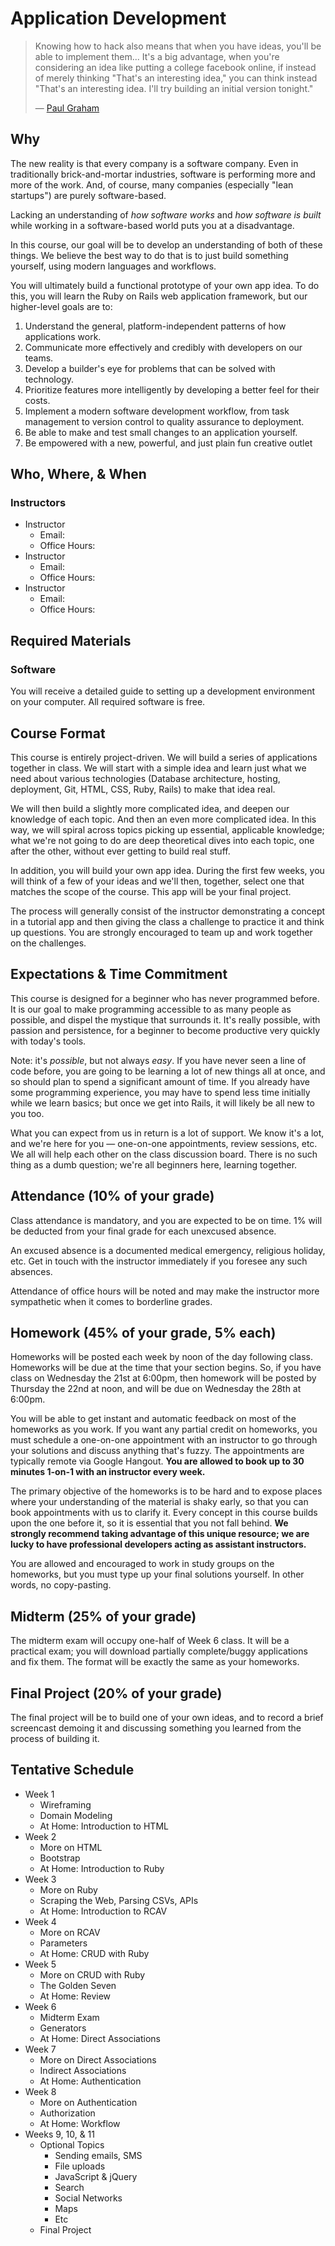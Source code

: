# Application Development

> Knowing how to hack also means that when you have ideas, you'll be able to implement them... It's a big advantage, when you're considering an idea like putting a college facebook online, if instead of merely thinking "That's an interesting idea," you can think instead "That's an interesting idea. I'll try building an initial version tonight."
>
> — [Paul Graham](http://paulgraham.com/startupideas.html)

## Why

The new reality is that every company is a software company. Even in traditionally brick-and-mortar industries, software is performing more and more of the work. And, of course, many companies (especially "lean startups") are purely software-based.

Lacking an understanding of *how software works* and *how software is built* while working in a software-based world puts you at a disadvantage.

In this course, our goal will be to develop an understanding of both of these things. We believe the best way to do that is to just build something yourself, using modern languages and workflows.

You will ultimately build a functional prototype of your own app idea. To do this, you will learn the Ruby on Rails web application framework, but our higher-level goals are to:

1. Understand the general, platform-independent patterns of how applications work.
2. Communicate more effectively and credibly with developers on our teams.
3. Develop a builder's eye for problems that can be solved with technology.
4. Prioritize features more intelligently by developing a better feel for their costs.
5. Implement a modern software development workflow, from task management to version control to quality assurance to deployment.
6. Be able to make and test small changes to an application yourself.
7. Be empowered with a new, powerful, and just plain fun creative outlet

## Who, Where, & When

### Instructors

 - Instructor
   - Email:
   - Office Hours: 
 - Instructor
   - Email: 
   - Office Hours:
 - Instructor
   - Email:
   - Office Hours:
   
## Required Materials

### Software

You will receive a detailed guide to setting up a development environment on your computer. All required software is free.

## Course Format

This course is entirely project-driven. We will build a series of applications together in class. We will start with a simple idea and learn just what we need about various technologies (Database architecture, hosting, deployment, Git, HTML, CSS, Ruby, Rails) to make that idea real.

We will then build a slightly more complicated idea, and deepen our knowledge of each topic. And then an even more complicated idea. In this way, we will spiral across topics picking up essential, applicable knowledge; what we're not going to do are deep theoretical dives into each topic, one after the other, without ever getting to build real stuff.

In addition, you will build your own app idea. During the first few weeks, you will think of a few of your ideas and we'll then, together, select one that matches the scope of the course. This app will be your final project.

The process will generally consist of the instructor demonstrating a concept in a tutorial app and then giving the class a challenge to practice it and think up questions. You are strongly encouraged to team up and work together on the challenges.

## Expectations & Time Commitment

This course is designed for a beginner who has never programmed before. It is our goal to make programming accessible to as many people as possible, and dispel the mystique that surrounds it. It's really possible, with passion and persistence, for a beginner to become productive very quickly with today's tools.

Note: it's *possible*, but not always *easy*. If you have never seen a line of code before, you are going to be learning a lot of new things all at once, and so should plan to spend a significant amount of time. If you already have some programming experience, you may have to spend less time initially while we learn basics; but once we get into Rails, it will likely be all new to you too.

What you can expect from us in return is a lot of support. We know it's a lot, and we're here for you — one-on-one appointments, review sessions, etc. We all will help each other on the class discussion board. There is no such thing as a dumb question; we're all beginners here, learning together.

## Attendance (10% of your grade)

Class attendance is mandatory, and you are expected to be on time. 1% will be deducted from your final grade for each unexcused absence.

An excused absence is a documented medical emergency, religious holiday, etc. Get in touch with the instructor immediately if you foresee any such absences.

Attendance of office hours will be noted and may make the instructor more sympathetic when it comes to borderline grades.

## Homework (45% of your grade, 5% each)

Homeworks will be posted each week by noon of the day following class. Homeworks will be due at the time that your section begins. So, if you have class on Wednesday the 21st at 6:00pm, then homework will be posted by Thursday the 22nd at noon, and will be due on Wednesday the 28th at 6:00pm.

You will be able to get instant and automatic feedback on most of the homeworks as you work. If you want any partial credit on homeworks, you must schedule a one-on-one appointment with an instructor to go through your solutions and discuss anything that's fuzzy. The appointments are typically remote via Google Hangout. **You are allowed to book up to 30 minutes 1-on-1 with an instructor every week.**

The primary objective of the homeworks is to be hard and to expose places where your understanding of the material is shaky early, so that you can book appointments with us to clarify it. Every concept in this course builds upon the one before it, so it is essential that you not fall behind. **We strongly recommend taking advantage of this unique resource; we are lucky to have professional developers acting as assistant instructors.**

You are allowed and encouraged to work in study groups on the homeworks, but you must type up your final solutions yourself. In other words, no copy-pasting.

## Midterm (25% of your grade)

The midterm exam will occupy one-half of Week 6 class. It will be a practical exam; you will download partially complete/buggy applications and fix them. The format will be exactly the same as your homeworks.

## Final Project (20% of your grade)

The final project will be to build one of your own ideas, and to record a brief screencast demoing it and discussing something you learned from the process of building it.

##  Tentative Schedule

 - Week 1
   - Wireframing
   - Domain Modeling
   - At Home: Introduction to HTML
 - Week 2
   - More on HTML
   - Bootstrap
   - At Home: Introduction to Ruby
 - Week 3
   - More on Ruby
   - Scraping the Web, Parsing CSVs, APIs
   - At Home: Introduction to RCAV
 - Week 4
   - More on RCAV
   - Parameters
   - At Home: CRUD with Ruby
 - Week 5
   - More on CRUD with Ruby
   - The Golden Seven
   - At Home: Review
 - Week 6
   - Midterm Exam
   - Generators
   - At Home: Direct Associations
 - Week 7
   - More on Direct Associations
   - Indirect Associations
   - At Home: Authentication
 - Week 8
   - More on Authentication
   - Authorization
   - At Home: Workflow
 - Weeks 9, 10, & 11
   - Optional Topics
     - Sending emails, SMS
     - File uploads
     - JavaScript & jQuery
     - Search
     - Social Networks
     - Maps
     - Etc
   - Final Project